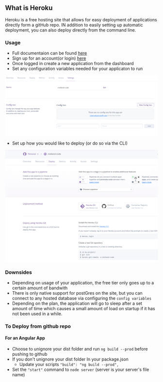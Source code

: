 ## What is Heroku
Heroku is a free hosting site that allows for easy deployment of applications directly form a gitHub repo. IN addition to easily setting up automatic deployment, you can also deploy directly from the command line.

### Usage
* Full documentaion can be found [here](https://devcenter.heroku.com/)
* Sign up for an account(or login) [here](https://www.heroku.com)
* Once logged in create a new application from the dashboard
* Set any configuration variables needed for your applicaton to run

![configVars](./configVars.png)
* Set up how you would like to deploy (or do so via the CLI)

![deploy](./deploy.png)

### Downsides
* Depending on usage of your application, the free tier only goes up to a certain amount of bandwith
* There is only native support for postGres on the site, but you can connect to any hosted database via configuring the `config variables`
* Depending on the plan, the application will go to sleep after a set amount of time which causes a small amount of load on startup if it has not been used in a while. 


### To Deploy from github repo
#### For an Angular App
* Choose to unignore your dist folder and run `ng build --prod` before pushing to github
* If you don't unignore your dist folder In your package.json
    * Update your scripts `"build": "ng build --prod",`
* Set the `"start"` command to `node server` (server is your server's file name) 
